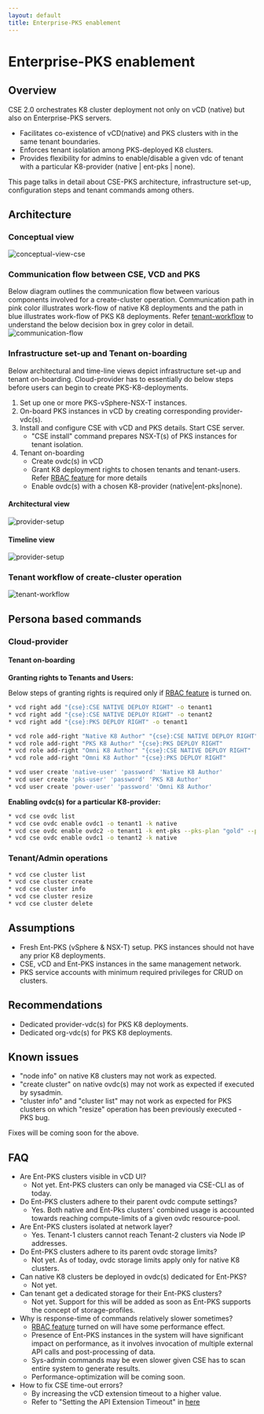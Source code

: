 ```yaml
---
layout: default
title: Enterprise-PKS enablement
---
```


# Enterprise-PKS enablement
<a name="overview"></a>
## Overview
CSE 2.0 orchestrates K8 cluster deployment not only on vCD (native) but 
also on Enterprise-PKS servers.  
* Facilitates co-existence of vCD(native) and PKS clusters with in the same tenant boundaries.
* Enforces tenant isolation among PKS-deployed K8 clusters.
* Provides flexibility for admins to enable/disable a given vdc of tenant with a 
particular K8-provider (native | ent-pks | none).

This page talks in detail about CSE-PKS architecture, infrastructure set-up, 
configuration steps and tenant commands among others.

<a name="architecture"></a>
## Architecture

<a name="conceptual-view"></a>
### Conceptual view
![conceptual-view-cse](img/ent-pks/01-conceptual.png)
<a name="communication-view"></a>

### Communication flow between CSE, VCD and PKS
Below diagram outlines the communication flow between various components involved 
for a create-cluster operation. Communication path in pink color illustrates 
work-flow of native K8 deployments and the path in blue illustrates work-flow of
PKS K8 deployments.
Refer [tenant-workflow](#tenant-workflow) to understand the below decision 
box in grey color in detail.
![communication-flow](img/ent-pks/02-communication-flow.png)

<a name="infra-view"></a>
### Infrastructure set-up and Tenant on-boarding

Below architectural and time-line views depict infrastructure set-up and tenant
 on-boarding. Cloud-provider has to essentially do below steps before 
 users can begin to create PKS-K8-deployments.
 1. Set up one or more PKS-vSphere-NSX-T instances.
 2. On-board PKS instances in vCD by creating corresponding provider-vdc(s).
 3. Install and configure CSE with vCD and PKS details. Start CSE server.
    * "CSE install" command prepares NSX-T(s) of PKS instances for tenant isolation.
 4. Tenant on-boarding 
    * Create ovdc(s) in vCD
    * Grant K8 deployment rights to chosen tenants and tenant-users. Refer 
    [RBAC feature](/RBAC.html) for more details
    * Enable ovdc(s) with a chosen K8-provider (native|ent-pks|none).
 

#### Architectural view
![provider-setup](img/ent-pks/03-provider-setup-1.png)
#### Timeline view
![provider-setup](img/ent-pks/04-provider-setup-2.png)

<a name="tenant-workflow"></a>
### Tenant workflow of create-cluster operation
![tenant-workflow](img/ent-pks/05-tenant-flow.png)

<a name="persona-based-workflows"></a>
## Persona based commands
### Cloud-provider
#### Tenant on-boarding

**Granting rights to Tenants and Users:**

Below steps of granting rights is required only if [RBAC feature](/RBAC.html) is turned on.

```sh
* vcd right add "{cse}:CSE NATIVE DEPLOY RIGHT" -o tenant1
* vcd right add "{cse}:CSE NATIVE DEPLOY RIGHT" -o tenant2
* vcd right add "{cse}:PKS DEPLOY RIGHT" -o tenant1
```
```sh
* vcd role add-right "Native K8 Author" "{cse}:CSE NATIVE DEPLOY RIGHT"
* vcd role add-right "PKS K8 Author" "{cse}:PKS DEPLOY RIGHT"
* vcd role add-right "Omni K8 Author" "{cse}:CSE NATIVE DEPLOY RIGHT"
* vcd role add-right "Omni K8 Author" "{cse}:PKS DEPLOY RIGHT"
```
```sh
* vcd user create 'native-user' 'password' 'Native K8 Author'
* vcd user create 'pks-user' 'password' 'PKS K8 Author'
* vcd user create 'power-user' 'password' 'Omni K8 Author'
```

**Enabling ovdc(s) for a particular K8-provider:**

```sh
* vcd cse ovdc list
* vcd cse ovdc enable ovdc1 -o tenant1 -k native
* vcd cse ovdc enable ovdc2 -o tenant1 -k ent-pks --pks-plan "gold" --pks-cluster-domain "tenant1.com"
* vcd cse ovdc enable ovdc1 -o tenant2 -k native
```

### Tenant/Admin operations
```sh
* vcd cse cluster list
* vcd cse cluster create
* vcd cse cluster info
* vcd cse cluster resize
* vcd cse cluster delete
```
<a name="assumptions"></a>
## Assumptions
* Fresh Ent-PKS (vSphere & NSX-T) setup. PKS instances should not have any prior K8 deployments.
* CSE, vCD and Ent-PKS instances in the same management network.
* PKS service accounts with minimum required privileges for CRUD on clusters.

<a name="recommendations"></a>
## Recommendations
* Dedicated provider-vdc(s) for PKS K8 deployments.
* Dedicated org-vdc(s) for PKS K8 deployments.

<a name="known-issues"></a>
## Known issues

* "node info" on native K8 clusters may not work as expected. 
* "create cluster" on native ovdc(s) may not work as expected if executed by sysadmin.
* "cluster info" and "cluster list" may not work as expected for PKS clusters 
on which "resize" operation has been previously executed - PKS bug.

Fixes will be coming soon for the above.

<a name="faq"></a>
## FAQ

* Are Ent-PKS clusters visible in vCD UI?
    * Not yet. Ent-PKS clusters can only be managed via CSE-CLI as of today.
* Do Ent-PKS clusters adhere to their parent ovdc compute settings?
    * Yes. Both native and Ent-Pks clusters' combined usage is accounted towards 
    reaching compute-limits of a given ovdc resource-pool.
* Are Ent-PKS clusters isolated at network layer?
    * Yes. Tenant-1 clusters cannot reach Tenant-2 clusters via Node IP addresses.
* Do Ent-PKS clusters adhere to its parent ovdc storage limits?
    * Not yet. As of today, ovdc storage limits apply only for native K8 clusters.
* Can native K8 clusters be deployed in ovdc(s) dedicated for Ent-PKS?
    * Not yet.
* Can tenant get a dedicated storage for their Ent-PKS clusters?
    * Not yet. Support for this will be added as soon as Ent-PKS supports the 
    concept of storage-profiles. 
* Why is response-time of commands relatively slower sometimes?
    * [RBAC feature](/RBAC.html) turned on will have some performance effect.
    * Presence of Ent-PKS instances in the system will have significant impact 
    on performance, as it involves invocation of multiple external API calls 
    and post-processing of data.
    * Sys-admin commands may be even slower given CSE has to scan entire system 
    to generate results.
    * Performance-optimization will be coming soon.
* How to fix CSE time-out errors?
    * By increasing the vCD extension timeout to a higher value.
    * Refer to "Setting the API Extension Timeout" in [here](/CSE_ADMIN.html)